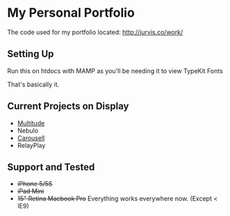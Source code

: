 # My Personal Portfolio

The code used for my portfolio located: http://jurvis.co/work/

## Setting Up
Run this on htdocs with MAMP as you'll be needing it to view TypeKit Fonts

That's basically it.

## Current Projects on Display
* [Multitude](https://github.com/multitudeapp)
* Nebulo
* [Carousell](http://carousell.co/)
* RelayPlay

## Support and Tested
* ~~iPhone 5/5S~~
* ~~iPad Mini~~
* ~~15" Retina Macbook Pro~~
Everything works everywhere now. (Except < IE9)

